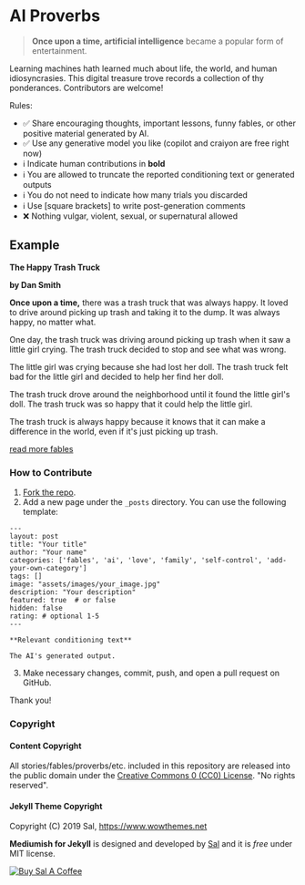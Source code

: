 # AI Proverbs

> **Once upon a time, artificial intelligence** became a popular form of entertainment.

Learning machines hath learned much about life, the world, and human idiosyncrasies. This digital treasure trove records a collection of thy ponderances. Contributors are welcome!

Rules:

- ✅ Share encouraging thoughts, important lessons, funny fables, or other positive material generated by AI. 
- ✅ Use any generative model you like (copilot and craiyon are free right now)
- ℹ️ Indicate human contributions in **bold**
- ℹ️ You are allowed to truncate the reported conditioning text or generated outputs
- ℹ️ You do not need to indicate how many trials you discarded
- ℹ️ Use [square brackets] to write post-generation comments
- ❌ Nothing vulgar, violent, sexual, or supernatural allowed

## Example

**The Happy Trash Truck**

**by Dan Smith**

**Once upon a time,** there was a trash truck that was always happy. It loved to drive around picking up trash and taking it to the dump. It was always happy, no matter what.

One day, the trash truck was driving around picking up trash when it saw a little girl crying. The trash truck decided to stop and see what was wrong.

The little girl was crying because she had lost her doll. The trash truck felt bad for the little girl and decided to help her find her doll.

The trash truck drove around the neighborhood until it found the little girl's doll. The trash truck was so happy that it could help the little girl.

The trash truck is always happy because it knows that it can make a difference in the world, even if it's just picking up trash.

[read more fables](https://ai-proverbs.onrender.com/)

### How to Contribute

1. [Fork the repo](https://github.com/JacobFV/ai-proverbs/fork).
2. Add a new page under the `_posts` directory. You can use the following template:

```
---
layout: post
title: "Your title"
author: "Your name"
categories: ['fables', 'ai', 'love', 'family', 'self-control', 'add-your-own-category']
tags: []
image: "assets/images/your_image.jpg"
description: "Your description"
featured: true  # or false
hidden: false
rating: # optional 1-5
---

**Relevant conditioning text**

The AI's generated output.
```

3. Make necessary changes, commit, push, and open a pull request on GitHub.

Thank you!

### Copyright

#### Content Copyright

All stories/fables/proverbs/etc. included in this repository are released into the public domain under the [Creative Commons 0 (CC0) License](https://creativecommons.org/share-your-work/public-domain/cc0/). "No rights reserved".

#### Jekyll Theme Copyright

Copyright (C) 2019 Sal, https://www.wowthemes.net

**Mediumish for Jekyll** is designed and developed by [Sal](https://www.wowthemes.net) and it is *free* under MIT license. 

<a href="https://www.wowthemes.net/donate/" target="_blank"><img src="https://www.buymeacoffee.com/assets/img/custom_images/orange_img.png" alt="Buy Sal A Coffee" style="height: auto !important;width: auto !important;" ></a>
